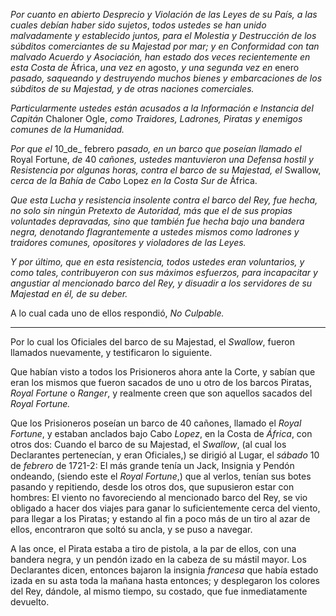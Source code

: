 _Por cuanto en abierto Desprecio y Violación de las Leyes de su País, a las cuales debían haber sido sujetos_, _todos ustedes se han unido malvadamente y establecido juntos, para el Molestia y Destrucción de los súbditos comerciantes de su Majestad por mar; y en Conformidad con tan malvado Acuerdo y Asociación, han estado dos veces recientemente en esta Costa de_ África, _una vez en_ agosto, _y una segunda vez en_ enero _pasado, saqueando y destruyendo muchos bienes y embarcaciones de los súbditos de su Majestad, y de otras naciones comerciales._

_Particularmente ustedes están acusados a la Información e Instancia del Capitán_ Chaloner Ogle, _como Traidores, Ladrones, Piratas y enemigos comunes de la Humanidad._

_Por que el_ 10_de_ febrero _pasado, en un barco que poseían llamado el_ Royal Fortune, _de_ 40 _cañones, ustedes mantuvieron una Defensa hostil y Resistencia por algunas horas, contra el barco de su Majestad, el_ Swallow, _cerca de la Bahía de Cabo_ Lopez _en la Costa Sur de_ África.

_Que esta Lucha y resistencia insolente contra el barco del Rey, fue hecha, no solo sin ningún Pretexto de Autoridad, más que el de sus propias voluntades depravadas, sino que también fue hecha bajo una bandera negra, denotando flagrantemente a ustedes mismos como ladrones y traidores comunes, opositores y violadores de las Leyes._

_Y por último, que en esta resistencia, todos ustedes eran voluntarios, y como tales, contribuyeron con sus máximos esfuerzos, para incapacitar y angustiar al mencionado barco del Rey, y disuadir a los servidores de su Majestad en él, de su deber._

A lo cual cada uno de ellos respondió, _No Culpable._

* * *

Por lo cual los Oficiales del barco de su Majestad, el _Swallow_, fueron llamados nuevamente, y testificaron lo siguiente.

Que habían visto a todos los Prisioneros ahora ante la Corte, y sabían que eran los mismos que fueron sacados de uno u otro de los barcos Piratas, _Royal Fortune_ o _Ranger_, y realmente creen que son aquellos sacados del _Royal Fortune._

Que los Prisioneros poseían un barco de 40 cañones, llamado el _Royal Fortune_, y estaban anclados bajo Cabo _Lopez_, en la Costa de _África_, con otros dos: Cuando el barco de su Majestad, el _Swallow_, (al cual los Declarantes pertenecían, y eran Oficiales,) se dirigió al Lugar, el _sábado_ 10 de _febrero_ de 1721-2: El más grande tenía un Jack, Insignia y Pendón ondeando, (siendo este el _Royal Fortune_,) que al verlos, tenían sus botes pasando y repitiendo, desde los otros dos, que supusieron estar con hombres: El viento no favoreciendo al mencionado barco del Rey, se vio obligado a hacer dos viajes para ganar lo suficientemente cerca del viento, para llegar a los Piratas; y estando al fin a poco más de un tiro al azar de ellos, encontraron que soltó su ancla, y se puso a navegar.

A las once, el Pirata estaba a tiro de pistola, a la par de ellos, con una bandera negra, y un pendón izado en la cabeza de su mástil mayor. Los Declarantes dicen, entonces bajaron la insignia _francesa_ que había estado izada en su asta toda la mañana hasta entonces; y desplegaron los colores del Rey, dándole, al mismo tiempo, su costado, que fue inmediatamente devuelto.